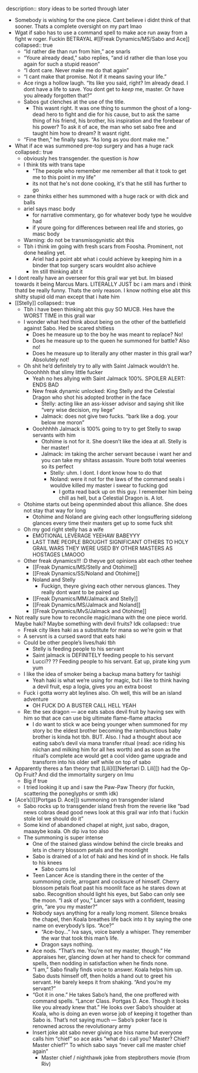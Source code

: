 description:: story ideas to be sorted through later

- Somebody is wishing for the one piece. Cant believe i didnt think of that sooner. Thats a complete oversight on my part lmao
- Wgat if sabo has to use a command spell to make ace run away from a fight w roger. Fuckin BETRAYAL #[[Freak Dynamics/MS/Sabo and Ace]]
  collapsed:: true
	- “Id rather die than run from him,” ace snarls
	- “Youre already dead,” sabo replies, “and id rather die than lose you again for such a stupid reason”
	- “I dont care. Never make me do that again”
	- “I cant make that promise. Not if it means saving your life.”
	- Ace rings a hollow laugh. “Its like you said, right? Im already dead. I dont have a life to save. You dont get to *keep* me, master. Or have you already forgotten that?”
	- Sabos gut clenches at the use of the title.
		- This wasnt right. It was one thing to summon the ghost of a long-dead hero to fight and die for his cause, but to ask the same thing of his friend, his brother, his inspiration and the forebear of his power? To ask it of ace, the man who set sabo free and taught him how to dream? It wasnt right.
	- “Fine then,” he finally says. “As long as you dont make me.”
- What if ace was summoned pre-top surgery and has a huge rack
  collapsed:: true
	- obviously hes transgender. the question is *how*
	- I think tits with trans tape
		- "The people who remember me remember all that it took to get me to this point in my life"
		- its not that he's not done cooking, it's that he still has further to go
	- zane thinks either hes summoned with a huge rack or with dick and balls
	- ariel says masc body
		- for narrative commentary, go for whatever body type he wouldve had
		- if youre going for differences between real life and stories, go masc body
	- Warning: do not be transmisogynistic abt this
	- Tbh i think im going with fresh scars from Foosha. Prominent, not done healing yet.
		- Ariel had a point abt what i could achieve by keeping him in a binder that top surgery scars wouldnt also achieve
		- Im still thinking abt it
- I dont really have an overseer for this grail war yet but. Im biased towards it being Marcus Mars. LITERALLY JUST bc i am mars and i think thatd be really funny. Thats the only reason. I know nothing else abt this shitty stupid old man except that i hate him
- [[Stelly]]
  collapsed:: true
	- Tbh i have been thinking abt this guy SO MUCB. Hes have the WORST TIME in this grail war
	- I wonder what hed think about being on the other of the battlefield against Sabo. Hed be scared shitless
		- Does he measure up to the boy he was meant to replace? No!
		- Does he measure up to the queen he summoned for battle? Also no!
		- Does he measure up to literally any other master in this grail war? Absolutely not!
	- Oh shit he’d definitely try to ally with Saint Jalmack wouldn’t he. Oooohhhh that slimy little fucker
		- Yeah no hes allying with Saint Jalmack 100%. SPOILER ALERT: ENDS BAD
		- New freak dynamic unlocked: King Stelly and the Celestial Dragon who shot his adopted brother in the face
			- Stelly: acting like an ass-kisser advisor and saying shit like “very wise decision, my liege”
			- Jalmack: does not give two fucks. “bark like a dog. your below me moron”
		- Ooohhhhh Jalmack is 100% going to try to get Stelly to swap servants with him
			- Otohime is not for it. She doesn’t like the idea at all. Stelly is her master!
			- Jalmack: im taking the archer servant because i want her and you can take my shitass assassin. Youre both total weenies so its perfect
				- Stelly: uhm. I dont. I dont know how to do that
				- Noland: were it not for the laws of the command seals i wouldve killed my master i swear to fucking god
					- I gotta read back up on this guy. I remember him being chill as hell, but a Celestial Dragon is. A lot.
	- Otohime starts out being openminded about this alliance. She does not stay that way for long
		- Otohime and Noland are giving each other longsuffering sidelong glances every time their masters get up to some fuck shit
	- Oh my god right stelly has a wife
		- EMOTIONAL LEVERAGE YEEHAW BABEYYY
		- LAST TIME PEOPLE BROUGHT SIGNIFICANT OTHERS TO HOLY GRAIL WARS THEY WERE USED BY OTHER MASTERS AS HOSTAGES LMAOOO
	- Other freak dynamics!!! :D theyve got opinions abt each other teehee
		- [[Freak Dynamics/MS/Stelly and Otohime]]
		- [[Freak Dynamics/SS/Noland and Otohime]]
		- Noland and Stelly
			- Fuckign, theyre giving each other nervous glances. They really dont want to be paired up
		- [[Freak Dynamics/MM/Jalmack and Stelly]]
		- [[Freak Dynamics/MS/Jalmack and Noland]]
		- [[Freak Dynamics/MvS/Jalmack and Otohime]]
- Not really sure how to reconcile magic/mana with the one piece world. Maybe haki? Maybe something with devil fruits? Idk
  collapsed:: true
	- Freak city likes haki as a substitute for mana so we’re goin w that
	- A servsnt is a cursed sword that eats haki
	- Could be other people’s lives/haki tbh
		- Stelly is feeding people to his servant
		- Saint jalmack is DEFINITELY feeding people to his servant
		- Lucci?? ?? Feeding people to his servant. Eat up, pirate king yum yum
	- I like the idea of smoker being a backup mana battery for tashigi
		- Yeah haki is what we’re using for magic, but i like to think having a devil fruit, esp a logia, gives you an extra boost
	- Fuck i gotta worry abt leylines also. Oh well, this will be an island adventure
		- OH FUCK DO A BUSTER CALL HELL YEAH
	- Re: the sex dragon — ace eats sabos devil fruit by having sex with him so that ace can use big ultimate flame-flame attacks
		- I do want to stick w ace being younger when summoned for my story bc the eldest brother becoming the rambunctious baby brother is kinda hot tbh. BUT. Also. I had a thought about ace eating sabo’s devil via mana transfer ritual (read: ace riding his niichan and milking him for all hes worth) and as soon as the ritual’s complete ace would get a cool video game upgrade and transform into his older self while on top of sabo
- Apparently theres a fan theory that [Lili]([[Nefertari D. Lili]]) had the Op-Op Fruit? And did the immortality surgery on Imu
	- Big if true
	- I tried looking it up and i saw the Paw-Paw Theory (for fuckin, scattering the poneglyphs or smth idk)
- [Ace’s]([[Portgas D. Ace]]) summoning on transgender island
	- Sabo rocks up to transgender island fresh from the reverie like “bad news cobras dead good news look at this grail war info that i fuckin stole lol we should do it”
	- Some kind of abandoned chapel at night, just sabo, dragon, maaaybe koala. Oh dip iva too also
	- The summoning is super intense
		- One of the stained glass window behind the circle breaks and lets in cherry blossom petals and the moonlight
		- Sabo is drained of a lot of haki and hes kind of in shock. He falls to his knees
			- Sabo cums lol
		- Teen Lancer Ace is standing there in the center of the summoning circle, arrogant and cocksure of himself. Cherry blossom petals float past his moonlit face as he stares down at sabo. Recognition should light his eyes, but Sabo can only see the moon. “I ask of you,” Lancer says with a confident, teasing grin, “are you my master?”
		- Nobody says anything for a really long moment. Silence breaks the chapel, then Koala breathes life back into it by saying the one name on everybody’s lips. “Ace?”
			- “Ace-boy…” Iva says, voice barely a whisper. They remember the war that took this man’s life.
			- Dragon says nothing.
		- Ace nods. “That’s me. You’re not my master, though.” He appraises her, glancing down at her hand to check for command spells, then nodding in satisfaction when he finds none.
		- “I am,” Sabo finally finds voice to answer. Koala helps him up. Sabo dusts himself off, then holds a hand out to greet his servant. He barely keeps it from shaking. “And you’re my servant?”
		- “Got it in one.” He takes Sabo’s hand, the one proffered with command spells. “Lancer Class. Portgas D. Ace. Though it looks like you already knew that.” He looks over Sabo’s shoulder at Koala, who is doing an even worse job of keeping it together than Sabo is. That’s not saying much — Sabo’s poker face is renowned across the revolutionary army
		- Insert joke abt sabo never giving ace hiss name but everyone calls him “chief” so ace asks “what do i call you? Master? Chief? Master chief?” To which sabo says “never call me master chief again”
			- Master chief / nighthawk joke from stepbrothers movie (from Riv)
